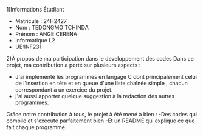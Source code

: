 
1)Informations Étudiant

- Matricule : 24H2427
- Nom : TEDONGMO TCHINDA
- Prénom : ANGE CERENA
- Informatique L2
- UE:INF231
  
2)À propos de ma participation dans le developpement des codes 
Dans ce projet, ma contribution a porté sur plusieurs aspects :

- J'ai implémenté les programmes en langage C dont principalement celui de l'insertion en tête et en queue d'une liste chaînée simple , chacun correspondant à un exercice du projet.
- j'ai aussi apporter quelque suggestion à la redaction des autres programmes.

Grâce notre contribution à tous, le projet à été mené à bien :
-Des codes qui compile et s'execute parfaitement bien
-Et un README qui explique ce que fait chaque programme.

